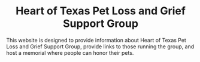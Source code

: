 <h1 align="center">
  Heart of Texas Pet Loss and Grief Support Group

</h1>

<p> This website is designed to provide information about Heart of Texas Pet Loss and Grief Support Group, provide links to those running the group, and host a memorial where people can honor their pets.</p>